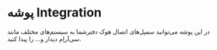 # پوشه Integration
در این پوشه می‌توانید سمپل‌های اتصال هوک دفترشما به سیستم‌های مختلف مانند سی‌آر‌اِم دیدار و... را پیدا کنید.
